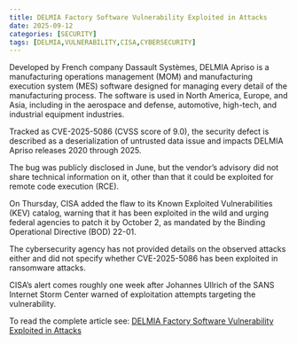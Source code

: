 ```yaml
---
title: DELMIA Factory Software Vulnerability Exploited in Attacks
date: 2025-09-12
categories: [SECURITY]
tags: [DELMIA,VULNERABILITY,CISA,CYBERSECURITY]
---
```


Developed by French company Dassault Systèmes, DELMIA Apriso is a manufacturing operations management (MOM) and manufacturing execution system (MES) software designed for managing every detail of the manufacturing process. The software is used in North America, Europe, and Asia, including in the aerospace and defense, automotive, high-tech, and industrial equipment industries.

Tracked as CVE-2025-5086 (CVSS score of 9.0), the security defect is described as a deserialization of untrusted data issue and impacts DELMIA Apriso releases 2020 through 2025.

The bug was publicly disclosed in June, but the vendor’s advisory did not share technical information on it, other than that it could be exploited for remote code execution (RCE).

On Thursday, CISA added the flaw to its Known Exploited Vulnerabilities (KEV) catalog, warning that it has been exploited in the wild and urging federal agencies to patch it by October 2, as mandated by the Binding Operational Directive (BOD) 22-01.

The cybersecurity agency has not provided details on the observed attacks either and did not specify whether CVE-2025-5086 has been exploited in ransomware attacks.

CISA’s alert comes roughly one week after Johannes Ullrich of the SANS Internet Storm Center warned of exploitation attempts targeting the vulnerability.

To read the complete article see: [DELMIA Factory Software Vulnerability Exploited in Attacks](https://www.securityweek.com/delmia-factory-software-vulnerability-exploited-in-attacks/)
